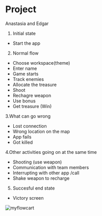 Project
=======

Anastasia and Edgar

1. Initial state
 - Start the app
2. Normal flow
 - Choose workspace(theme)
 - Enter name
 - Game starts
 - Track enemies 
 - Allocate the treasure
 - Shoot
 - Rechagre weapon
 - Use bonus
 - Get treasure (Win)
 
 
3.What can go wrong
 - Lost connection
 - Wrong location on the map
 - App fails
 - Got killed
 
4.Other activities going on at the same time

 - Shooting (use weapon)
 - Communication with team members 
 - Interrupting with other app /call
 - Shake weapon to recharge

5. Succesful end state
 - Victory screen 
 
 ![myflowcart](http://users.metropolia.fi/~zhuzhine/Software/Flowchart.jpg)

